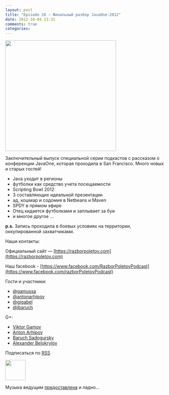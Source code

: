 ```yaml
---
layout: post
title: "Episode 26 — Финальный разбор JavaOne-2012"
date: 2012-10-04 23:31
comments: true
categories: 
---
```


<img border="0" width="350" height="350" src="http://s.rpod.ru/data/pictures/00/00/01/01/92/3a60c81db236c948b8ee679b8339c2d3.png"/>

<!-- topics goes here-->
Заключительный выпуск специальной серии подкастов с рассказом о конференции JavaOne, которая проходила в San Francisco.
Много новых и старых гостей!

- Java уходит в регионы
- футболки как средство учета посещаемости
- Scripting Bowl 2012
- 3 составляющих идеальной презентации
- ад, кошмар и содомия в Netbeans и Maven
- SPDY в прямом эфире
- Отец кидается футболками и заплывает за буи
- и многое другое ...

**p.s.** Запись проходила в боевых условиях на территории, оккупированной захватчиками. 

Наши контакты:

Официальный сайт — [https://razborpoletov.com](https://razborpoletov.com)

Наш facebook - [https://www.facebook.com/RazborPoletovPodcast](https://www.facebook.com/razborPoletovPodcast)

Гости и участники:

* [@gamussa](https://twitter.com/#!/gamussa)
* [@antonarhipov](https://twitter.com/antonarhipov)
* [@gigabel](https://twitter.com/gigabel)
* [@jbaruch](https://twitter.com/jbaruch)

G+:

 * [Viktor Gamov](http://gplus.to/gAmUssA) 
 * [Anton Arhipov](https://plus.google.com/105779776776467952201) 
 * [Baruch Sadogursky](https://plus.google.com/116033097136007429330/posts)
 * [Alexander Belokrylov](https://plus.google.com/101611993436486061032/posts)

<!-- player goes here-->
<audio preload="none">
  <source src="http://traffic.libsyn.com/razborpoletov/razbor_26.mp3" type="audio/mp3" />
  Your browser does not support the audio tag.
</audio>

Подписаться по [RSS](http://feeds.feedburner.com/razbor-podcast)

<!-- episode file link goes here-->
<a href="http://traffic.libsyn.com/razborpoletov/razbor_26.mp3" imageanchor="1" style="clear: left; margin-bottom: 1em; margin-left: auto; margin-right: 2em;"><img border="0" height="64" src="http://2.bp.blogspot.com/-qkfh8Q--dks/T0gixAMzuII/AAAAAAAAHD0/O5LbF3vvBNQ/s200/1330127522_mp3.png" width="64" /></a>

Музыка ведущим [предоставлена](http://www.audiobank.fm/single-music/27/111/More-And-Less/) и ладно...

